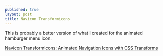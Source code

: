 ```yaml
---
published: true
layout: post
title: Navicon Transformicons
---
```


This is probably a better version of what I created for the animated hamburger menu icon.

[Navicon Transformicons: Animated Navigation Icons with CSS Transforms](https://sarasoueidan.com/blog/navicon-transformicons/)
